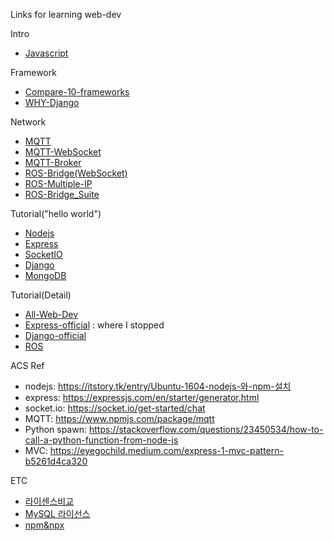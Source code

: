 Links for learning web-dev


Intro
- [Javascript]

Framework
- [Compare-10-frameworks]
- [WHY-Django]

Network
- [MQTT]
- [MQTT-WebSocket]
- [MQTT-Broker]
- [ROS-Bridge(WebSocket)]
- [ROS-Multiple-IP]
- [ROS-Bridge_Suite]

Tutorial("hello world")
- [Nodejs]
- [Express]
- [SocketIO]
- [Django]
- [MongoDB]

Tutorial(Detail)
- [All-Web-Dev]
- [Express-official] : where I stopped
- [Django-official]
- [ROS]

ACS Ref
- nodejs: https://itstory.tk/entry/Ubuntu-1604-nodejs-와-npm-설치
- express: https://expressjs.com/en/starter/generator.html
- socket.io: https://socket.io/get-started/chat 
- MQTT: https://www.npmjs.com/package/mqtt
- Python spawn: https://stackoverflow.com/questions/23450534/how-to-call-a-python-function-from-node-js
- MVC: https://eyegochild.medium.com/express-1-mvc-pattern-b5261d4ca320
 
ETC
- [라이센스비교]
- [MySQL 라이선스]
- [npm&npx]

[SocketIO]: https://socket.io/get-started/chat
[npm&npx]: https://www.freecodecamp.org/news/npm-vs-npx-whats-the-difference/
[MQTT]: https://pypi.org/project/paho-mqtt/#id3
[MQTT-Broker]: http://www.steves-internet-guide.com/mossquitto-conf-file/
[ROS-Bridge(WebSocket)]: http://robotwebtools.org/tools.html
[MQTT-WebSocket]: https://www.educba.com/mqtt-vs-websocket/
[ROS-Multiple-IP]: http://wiki.ros.org/ROS/Tutorials/MultipleMachines
[ROS-Bridge_Suite]:http://wiki.ros.org/rosbridge_suite/Tutorials/RunningRosbridge
[Javascript]: https://developer.mozilla.org/ko/docs/Learn/JavaScript/First_steps/What_is_JavaScript
[Express]: https://blogger.pe.kr/789
[Nodejs]:https://javafa.gitbooks.io/nodejs_server_basic/content/
[Django]:https://m.blog.naver.com/shino1025/221316480686
[ROS]:http://wiki.ros.org/ROS/Tutorials
[Compare-10-frameworks]: https://towardsdatascience.com/top-10-in-demand-web-development-frameworks-in-2021-8a5b668be0d6
[WHY-Django]: https://blog.lxf.kr/2018-11-19---why-or-not-django/
[All-Web-Dev]: https://developer.mozilla.org/en-US/docs/Learn
[Express-official]: https://expressjs.com/en/starter/basic-routing.html
[Django-official]: https://docs.djangoproject.com/en/3.1/intro/tutorial01/

[MongoDB]: https://devlog.jwgo.kr/2019/02/26/how-to-install-mongodb-on-ubuntu/
[MySQL 라이선스]: https://www.phpschool.com/gnuboard4/bbs/board.php?bo_table=forum&wr_id=92874
[라이센스비교]: http://www.bloter.net/archives/209318
